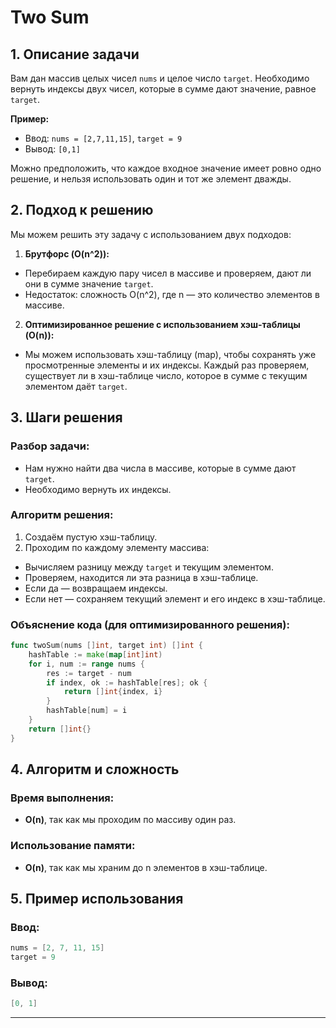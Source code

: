 
# Two Sum

## 1. Описание задачи

Вам дан массив целых чисел `nums` и целое число `target`. Необходимо вернуть индексы двух чисел, которые в сумме дают значение, равное `target`.

**Пример:**

- Ввод: `nums = [2,7,11,15]`, `target = 9`
- Вывод: `[0,1]`

Можно предположить, что каждое входное значение имеет ровно одно решение, и нельзя использовать один и тот же элемент дважды.

## 2. Подход к решению

Мы можем решить эту задачу с использованием двух подходов:

1. **Брутфорс (O(n^2)):**
- Перебираем каждую пару чисел в массиве и проверяем, дают ли они в сумме значение `target`.
- Недостаток: сложность O(n^2), где n — это количество элементов в массиве.

2. **Оптимизированное решение с использованием хэш-таблицы (O(n)):**
- Мы можем использовать хэш-таблицу (map), чтобы сохранять уже просмотренные элементы и их индексы. Каждый раз проверяем, существует ли в хэш-таблице число, которое в сумме с текущим элементом даёт `target`.

## 3. Шаги решения

### Разбор задачи:
- Нам нужно найти два числа в массиве, которые в сумме дают `target`.
- Необходимо вернуть их индексы.

### Алгоритм решения:
1. Создаём пустую хэш-таблицу.
2. Проходим по каждому элементу массива:
- Вычисляем разницу между `target` и текущим элементом.
- Проверяем, находится ли эта разница в хэш-таблице.
- Если да — возвращаем индексы.
- Если нет — сохраняем текущий элемент и его индекс в хэш-таблице.

### Объяснение кода (для оптимизированного решения):
```go
func twoSum(nums []int, target int) []int {
    hashTable := make(map[int]int) 
    for i, num := range nums {
        res := target - num 
        if index, ok := hashTable[res]; ok {
            return []int{index, i}
        }
        hashTable[num] = i 
    }
    return []int{}
}
```

## 4. Алгоритм и сложность

### Время выполнения:
- **O(n)**, так как мы проходим по массиву один раз.

### Использование памяти:
- **O(n)**, так как мы храним до n элементов в хэш-таблице.

## 5. Пример использования

### Ввод:
```go
nums = [2, 7, 11, 15]
target = 9
```

### Вывод:
```go
[0, 1]
```

---